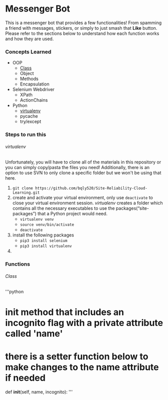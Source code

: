 # Messenger Bot

This is a messenger bot that provides a few functionalities! From spamming a friend with messages, stickers, or simply to just smash that **Like** button. Please refer to the sections below to understand how each function works and how they are used.

### Concepts Learned
- OOP
  - [Class](#class)
  - Object
  - Methods
  - Encapsulation
- Selenium Webdriver
  - XPath
  - ActionChains
- Python
  - [virtualenv](#virtualenv)
  - pycache
  - try/except

### Steps to run this

###### virtualenv
Unfortunately, you will have to clone all of the materials in this repository or you can simply copy/pasta the files you need! Additionally, there is an option to use SVN to only clone a specific folder but we won't be using that here.
1. `git clone https://github.com/bqly520/Site-Reliability-Cloud-Learning.git`
2. create and activate your virtual environment, only use `deactivate` to close your virtual environment session. *virtualenv* creates a folder which contains all the necessary executables to use the packages(“site-packages”) that a Python project would need.
   - `virtualenv venv`
   - `source venv/bin/activate`
   - `deactivate`
3. install the following packages 
   - `pip3 install selenium`
   - `pip3 install virtualenv`
4. 

### Functions

###### Class
'''python
# init method that includes an incognito flag with a private attribute called 'name'
# there is a setter function below to make changes to the name attribute if needed
def __init__(self, name, incognito):
'''
